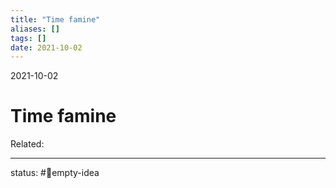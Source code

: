 ```yaml
---
title: "Time famine"
aliases: []
tags: []
date: 2021-10-02
---
```

2021-10-02
# Time famine
Related:
___
status: #💭empty-idea